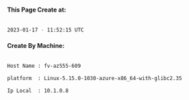
   
#### This Page Create at:

```bash

2023-01-17 - 11:52:15 UTC

```

#### Create By Machine:

```bash

Host Name : fv-az555-609

platform  : Linux-5.15.0-1030-azure-x86_64-with-glibc2.35

Ip Local  : 10.1.0.8

```

